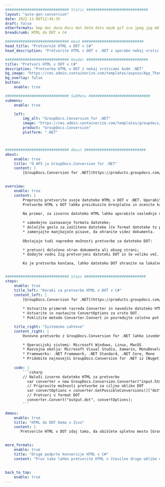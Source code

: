 ```yaml
---
############################# Static ############################
layout: "auto-gen-conversion"
date: 2022-11-08T12:45:35
draft: false
otherformats: bmp doc docm docx dot dotm dotx epub gif ico jpeg jpg md odt ott pdf png psd rtf tex tif tiff txt xps
breadcrumb: HTML do DOT v C#

############################# Head ############################
head_title: "Pretvornik HTML v DOT v C#"
head_description: "Pretvorite HTML v DOT v .NET z uporabo nekaj vrstic kode. Uporabite API za pretvorbo dokumentov GroupDocs za pretvorbo več kot 160 formatov datotek."

############################# Header ############################
title: "Pretvori HTML v DOT v C#"
description: "Pretvorba HTML v DOT z nekaj vrsticami kode .NET"
bg_image: "https://cms.admin.containerize.com/templates/aspose/App_Themes/V3/images/bg/header1.png"
bg_overlay: false
button:
    enable: true

############################# SubMenu ############################
submenu:
    enable: true

    left:
        img_alt: "GroupDocs.Conversion for .NET"
        image: "https://cms.admin.containerize.com/templates/groupdocs/images/product-logos/90x90-noborder/groupdocs-conversion-net.png"
        product: "GroupDocs.Conversion"
        platform: ".NET"



############################# About ############################
about:
    enable: true
    title: "O API-ju GroupDocs.Conversion for .NET"
    content: |
        [GroupDocs.Conversion for .NET](https://products.groupdocs.com/conversion/net/) se lahko uporablja za pretvorbo formatov Microsoft Word, Excel, PowerPoint, PDF, Visio in drugih. GroupDocs.Conversion je samostojen API, ki je primeren za zaledne in notranje sisteme, kjer se zahteva visoka zmogljivost. Ni odvisen od programske opreme, kot sta Microsoft ali Open Office.
    

overview:
    enable: true
    content: |
        Preprosto pretvorite svoje datoteke HTML v DOT v .NET. Uporabite lahko le nekaj kodnih vrstic C# v kateri koli platformi po vaši izbiri, kot so Windows, Linux, macOS.
        Pretvorbo HTML v DOT lahko preizkusite brezplačno in ocenite kakovost rezultatov pretvorbe. Skupaj s preprostimi scenariji pretvorbe datotek lahko preizkusite naprednejše možnosti za nalaganje izvorne datoteke HTML in za shranjevanje izhodnega rezultata DOT. 
        
        Na primer, za izvorno datoteko HTML lahko uporabite naslednje možnosti nalaganja:

        * samodejno zaznavanje formata datoteke;
        * določite geslo za zaščitene datoteke (če format datoteke to podpira);
        * zamenjajte manjkajoče pisave, da ohranite videz dokumenta.
        
        Obstajajo tudi napredne možnosti pretvorbe za datoteko DOT:

        * pretvori določeno stran dokumenta ali obseg strani;
        * dodajte vodni žig pretvorjeni datoteki DOT in še veliko več.

        Ko je pretvorba končana, lahko datoteko DOT shranite na lokalno pot datoteke ali kateri koli shrambo tretje osebe, kot je FTP, Amazon S3, Google Drive, Dropbox itd. Upoštevajte - za pretvorbo HTML v {{ TO}} ni potrebna nobena dodatna programska oprema, kot je MS Office, Open Office, Adobe Acrobat Reader itd.


############################# Steps ############################
steps:
    enable: true
    title_left: "Koraki za pretvorbo HTML v DOT v C#"
    content_left: |
        [GroupDocs.Conversion for .NET](https://products.groupdocs.com/conversion/net/) razvijalcem olajša pretvorbo datoteke HTML v DOT z nekaj vrsticami kode.
        
        * Ustvarite primerek razreda Converter in navedite datoteko HTML s celotno potjo
        * Ustvarite in nastavite ConvertOptions za vrsto DOT.
        * Pokličite metodo Converter.Convert in posredujte celotno pot in obliko (DOT) kot parameter

    title_right: "Sistemske zahteve"
    content_right: |
        Osnovno pretvorbo z GroupDocs.Conversion for .NET lahko izvedete v le nekaj preprostih korakih. Naši API-ji so podprti na vseh glavnih platformah in operacijskih sistemih. Preden izvedete spodnjo kodo, se prepričajte, da imate v sistemu nameščene naslednje predpogoje.

        * Operacijski sistemi: Microsoft Windows, Linux, MacOS
        * Razvojna okolja: Microsoft Visual Studio, Xamarin, MonoDevelop
        * Frameworks: .NET Framework, .NET Standard, .NET Core, Mono
        * Pridobite najnovejši GroupDocs.Conversion for .NET iz [Nuget](https://www.nuget.org/packages/groupdocs.conversion)
         
    code: |
        ```csharp    
        // Naloži izvorno datoteko HTML za pretvorbo
          var converter = new GroupDocs.Conversion.Converter("input.html");
          // Pripravite možnosti pretvorbe za ciljno obliko DOT
          var convertOptions = converter.GetPossibleConversions()["dot"].ConvertOptions;
          // Pretvori v format DOT
          converter.Convert("output.dot", convertOptions);
        ```

demos:
    enable: true
    title: "HTML do DOT Demo v živo"
    content: |
       Pretvorite HTML v DOT zdaj tako, da obiščete spletno mesto [GroupDocs.Conversion App](https://products.groupdocs.app/conversion/family). Spletna predstavitev ima naslednje prednosti
          

more_formats:
    enable: true
    title: "Druge podprte konverzije HTML v C#"
    content: "Prav tako lahko pretvorite HTML v številne druge oblike datotek. Oglejte si spodnji seznam."
       
       
back_to_top:
    enable: true
---
```

